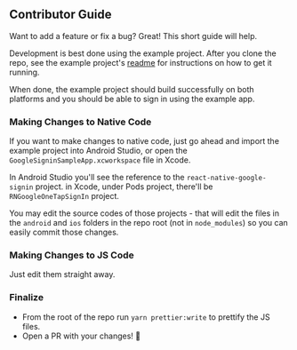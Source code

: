 ## Contributor Guide

Want to add a feature or fix a bug? Great! This short guide will help.

Development is best done using the example project. After you clone the repo, see the example project's [readme](../example/README.md) for instructions on how to get it running.

When done, the example project should build successfully on both platforms and you should be able to sign in using the example app.

### Making Changes to Native Code

If you want to make changes to native code, just go ahead and import the example project into Android Studio, or open the `GoogleSigninSampleApp.xcworkspace` file in Xcode.

In Android Studio you'll see the reference to the `react-native-google-signin` project.
in Xcode, under Pods project, there'll be `RNGoogleOneTapSignIn` project.

You may edit the source codes of those projects - that will edit the files in the `android` and `ios` folders in the repo root (not in `node_modules`) so you can easily commit those changes.

### Making Changes to JS Code

Just edit them straight away.

### Finalize

- From the root of the repo run `yarn prettier:write` to prettify the JS files.
- Open a PR with your changes! :tada:
